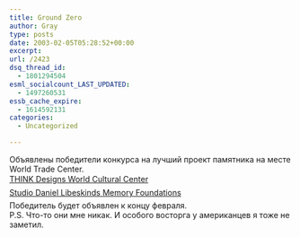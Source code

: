 ```yaml
---
title: Ground Zero
author: Gray
type: posts
date: 2003-02-05T05:28:52+00:00
excerpt:
url: /2423
dsq_thread_id:
  - 1801294504
esml_socialcount_LAST_UPDATED:
  - 1497260531
essb_cache_expire:
  - 1614592131
categories:
  - Uncategorized

---
```








Объявлены победители конкурса на лучший проект памятника на месте World Trade Center.  
<a href="http://lowermanhattan.info/rebuild/new_design_plans/firm_e/slides/slide55.asp" target="_blank">THINK Design&#146;s World Cultural Center</a>  
<a href="http://lowermanhattan.info/rebuild/new_design_plans/firm_d/slides/slide29.asp" target="_blank">Studio Daniel Libeskind&#146;s Memory Foundations</a>  
Победитель будет объявлен к&nbsp;концу февраля.  
P.S. <nobr>Что-то</nobr> они мне никак. И&nbsp;особого восторга у&nbsp;американцев я&nbsp;тоже не заметил.